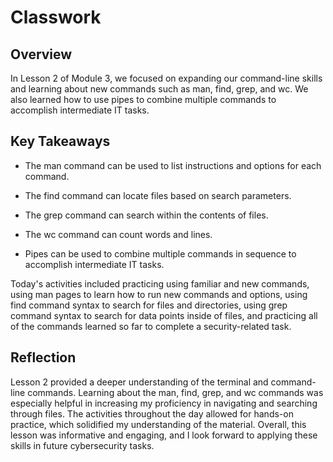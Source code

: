 # Classwork

## Overview

In Lesson 2 of Module 3, we focused on expanding our command-line skills and learning about new commands such as man, find, grep, and wc. We also learned how to use pipes to combine multiple commands to accomplish intermediate IT tasks.

## Key Takeaways

- The man command can be used to list instructions and options for each command.

- The find command can locate files based on search parameters.

- The grep command can search within the contents of files.

- The wc command can count words and lines.

- Pipes can be used to combine multiple commands in sequence to accomplish intermediate IT tasks.

Today's activities included practicing using familiar and new commands, using man pages to learn how to run new commands and options, using find command syntax to search for files and directories, using grep command syntax to search for data points inside of files, and practicing all of the commands learned so far to complete a security-related task.

## Reflection

Lesson 2 provided a deeper understanding of the terminal and command-line commands. Learning about the man, find, grep, and wc commands was especially helpful in increasing my proficiency in navigating and searching through files. The activities throughout the day allowed for hands-on practice, which solidified my understanding of the material. Overall, this lesson was informative and engaging, and I look forward to applying these skills in future cybersecurity tasks.
